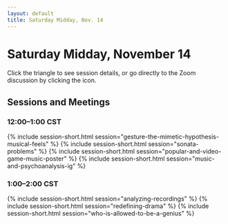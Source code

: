 ```yaml
---
layout: default
title: Saturday Midday, Nov. 14
---
```


# Saturday Midday, November 14

Click the triangle to see session details, or go directly to the Zoom discussion by clicking the <i class="fas fa-video"></i> icon.

## Sessions and Meetings

### 12:00–1:00 CST
{% include session-short.html session="gesture-the-mimetic-hypothesis-musical-feels" %}
{% include session-short.html session="sonata-problems" %}
{% include session-short.html session="popular-and-video-game-music-poster" %}
{% include session-short.html session="music-and-psychoanalysis-ig" %}


### 1:00–2:00 CST
{% include session-short.html session="analyzing-recordings" %}
{% include session-short.html session="redefining-drama" %}
{% include session-short.html session="who-is-allowed-to-be-a-genius" %}
